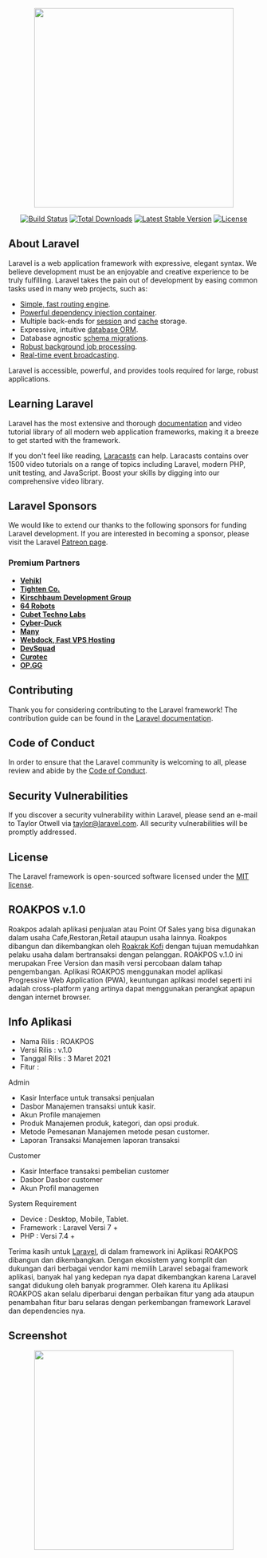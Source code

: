 <p align="center"><a href="https://laravel.com" target="_blank"><img src="https://raw.githubusercontent.com/laravel/art/master/logo-lockup/5%20SVG/2%20CMYK/1%20Full%20Color/laravel-logolockup-cmyk-red.svg" width="400"></a></p>

<p align="center">
<a href="https://travis-ci.org/laravel/framework"><img src="https://travis-ci.org/laravel/framework.svg" alt="Build Status"></a>
<a href="https://packagist.org/packages/laravel/framework"><img src="https://img.shields.io/packagist/dt/laravel/framework" alt="Total Downloads"></a>
<a href="https://packagist.org/packages/laravel/framework"><img src="https://img.shields.io/packagist/v/laravel/framework" alt="Latest Stable Version"></a>
<a href="https://packagist.org/packages/laravel/framework"><img src="https://img.shields.io/packagist/l/laravel/framework" alt="License"></a>
</p>

## About Laravel

Laravel is a web application framework with expressive, elegant syntax. We believe development must be an enjoyable and creative experience to be truly fulfilling. Laravel takes the pain out of development by easing common tasks used in many web projects, such as:

- [Simple, fast routing engine](https://laravel.com/docs/routing).
- [Powerful dependency injection container](https://laravel.com/docs/container).
- Multiple back-ends for [session](https://laravel.com/docs/session) and [cache](https://laravel.com/docs/cache) storage.
- Expressive, intuitive [database ORM](https://laravel.com/docs/eloquent).
- Database agnostic [schema migrations](https://laravel.com/docs/migrations).
- [Robust background job processing](https://laravel.com/docs/queues).
- [Real-time event broadcasting](https://laravel.com/docs/broadcasting).

Laravel is accessible, powerful, and provides tools required for large, robust applications.

## Learning Laravel

Laravel has the most extensive and thorough [documentation](https://laravel.com/docs) and video tutorial library of all modern web application frameworks, making it a breeze to get started with the framework.

If you don't feel like reading, [Laracasts](https://laracasts.com) can help. Laracasts contains over 1500 video tutorials on a range of topics including Laravel, modern PHP, unit testing, and JavaScript. Boost your skills by digging into our comprehensive video library.

## Laravel Sponsors

We would like to extend our thanks to the following sponsors for funding Laravel development. If you are interested in becoming a sponsor, please visit the Laravel [Patreon page](https://patreon.com/taylorotwell).

### Premium Partners

- **[Vehikl](https://vehikl.com/)**
- **[Tighten Co.](https://tighten.co)**
- **[Kirschbaum Development Group](https://kirschbaumdevelopment.com)**
- **[64 Robots](https://64robots.com)**
- **[Cubet Techno Labs](https://cubettech.com)**
- **[Cyber-Duck](https://cyber-duck.co.uk)**
- **[Many](https://www.many.co.uk)**
- **[Webdock, Fast VPS Hosting](https://www.webdock.io/en)**
- **[DevSquad](https://devsquad.com)**
- **[Curotec](https://www.curotec.com/)**
- **[OP.GG](https://op.gg)**

## Contributing

Thank you for considering contributing to the Laravel framework! The contribution guide can be found in the [Laravel documentation](https://laravel.com/docs/contributions).

## Code of Conduct

In order to ensure that the Laravel community is welcoming to all, please review and abide by the [Code of Conduct](https://laravel.com/docs/contributions#code-of-conduct).

## Security Vulnerabilities

If you discover a security vulnerability within Laravel, please send an e-mail to Taylor Otwell via [taylor@laravel.com](mailto:taylor@laravel.com). All security vulnerabilities will be promptly addressed.

## License

The Laravel framework is open-sourced software licensed under the [MIT license](https://opensource.org/licenses/MIT).

## ROAKPOS v.1.0

Roakpos adalah aplikasi penjualan atau Point Of Sales yang bisa digunakan dalam usaha Cafe,Restoran,Retail ataupun usaha lainnya.
Roakpos dibangun dan dikembangkan oleh [Roakrak Kofi](https://roakrak.co.id) dengan tujuan memudahkan pelaku usaha dalam bertransaksi dengan pelanggan.
ROAKPOS v.1.0 ini merupakan Free Version dan masih versi percobaan dalam tahap pengembangan.
Aplikasi ROAKPOS menggunakan model aplikasi Progressive Web Application (PWA), keuntungan aplikasi model seperti ini adalah cross-platform yang artinya dapat menggunakan perangkat apapun dengan internet browser.

## Info Aplikasi
- Nama Rilis : ROAKPOS
- Versi Rilis : v.1.0
- Tanggal Rilis : 3 Maret 2021
- Fitur :

Admin
- Kasir
    Interface untuk transaksi penjualan
- Dasbor
    Manajemen transaksi untuk kasir.
- Akun
    Profile manajemen
- Produk
  Manajemen produk, kategori, dan opsi produk.
- Metode Pemesanan
  Manajemen metode pesan customer.
- Laporan Transaksi
  Manajemen laporan transaksi

Customer
- Kasir
  Interface transaksi pembelian customer
- Dasbor
  Dasbor customer
- Akun
  Profil managemen
  
System Requirement
- Device : Desktop, Mobile, Tablet.
- Framework : Laravel Versi 7 +
- PHP : Versi 7.4 +

Terima kasih untuk [Laravel](https://laravel.com), di dalam framework ini Aplikasi ROAKPOS dibangun dan dikembangkan.
Dengan ekosistem yang komplit dan dukungan dari berbagai vendor kami memilih Laravel sebagai framework aplikasi, banyak hal yang kedepan nya dapat dikembangkan karena Laravel sangat didukung oleh banyak programmer.
Oleh karena itu Aplikasi ROAKPOS akan selalu diperbarui dengan perbaikan fitur yang ada ataupun penambahan fitur baru selaras dengan perkembangan framework Laravel dan dependencies nya.

## Screenshot
<p align="center"><a href="https://laravel.com" target="_blank"><img src="https://github.com/roakrak/roakpos/blob/8531868807c5ce23540411f2d3d75e25b0a1d19e/Screenshot%20(24).png" width="400"></a></p>
